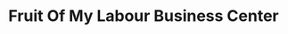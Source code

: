 ---
title: "Fruit Of My Labour Business Center"
url: /gbarnga/fruit-of-my-labour-business-center/
shop: Lebensmittel
---
